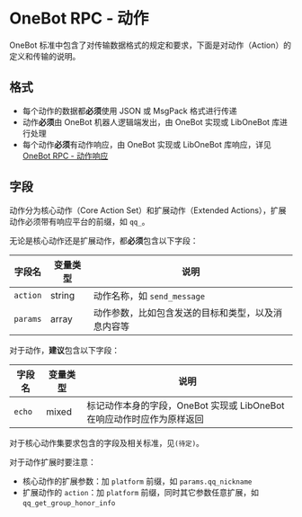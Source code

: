 # OneBot RPC - 动作

OneBot 标准中包含了对传输数据格式的规定和要求，下面是对动作（Action）的定义和传输的说明。

## 格式

- 每个动作的数据都**必须**使用 JSON 或 MsgPack 格式进行传递
- 动作**必须**由 OneBot 机器人逻辑端发出，由 OneBot 实现或 LibOneBot 库进行处理
- 每个动作**必须**有动作响应，由 OneBot 实现或 LibOneBot 库响应，详见 [OneBot RPC - 动作响应](../action-response)

## 字段

动作分为核心动作（Core Action Set）和扩展动作（Extended Actions），扩展动作必须带有响应平台的前缀，如 `qq_`。

无论是核心动作还是扩展动作，都**必须**包含以下字段：

字段名 | 变量类型 | 说明
--- | --- | ---
`action` | string | 动作名称，如 `send_message`
`params` | array | 动作参数，比如包含发送的目标和类型，以及消息内容等

对于动作，**建议**包含以下字段：

字段名 | 变量类型 | 说明
--- | --- | ---
`echo` | mixed | 标记动作本身的字段，OneBot 实现或 LibOneBot 在响应动作时应作为原样返回

对于核心动作集要求包含的字段及相关标准，见`(待定)`。

对于动作扩展时要注意：

- 核心动作的扩展参数：加 `platform` 前缀，如 `params.qq_nickname`
- 扩展动作的 `action`：加 `platform` 前缀，同时其它参数任意扩展，如 `qq_get_group_honor_info`
